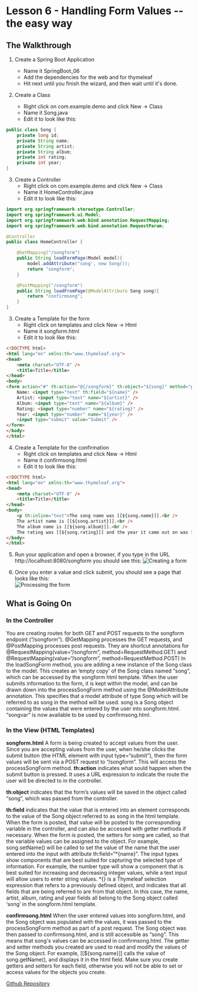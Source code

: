 # Lesson 6 - Handling Form Values -- the easy way 
## The Walkthrough 

1. Create a Spring Boot Application 
	* Name it SpringBoot_06 
	* Add the dependencies for the web and for thymeleaf 
	* Hit next until you finish the wizard, and then wait until it's done.    

2. Create a Class 
	* Right click on com.example.demo and click New -> Class 
	* Name it Song.java 
	* Edit it to look like this: 
```java
public class Song {
    private long id;
    private String name;
    private String artist;
    private String album;
    private int rating;
    private int year;
}
```

3. Create a Controller 
	* Right click on com.example.demo and click New -> Class 
	* Name it HomeController.java 
	* Edit it to look like this: 
```java
import org.springframework.stereotype.Controller;
import org.springframework.ui.Model;
import org.springframework.web.bind.annotation.RequestMapping;
import org.springframework.web.bind.annotation.RequestParam;

@Controller
public class HomeController {

    @GetMapping("/songform")
    public String loadFormPage(Model model){
        model.addAttribute("song', new Song());
        return "songform";
    }

    @PostMapping("/songform")
    public String loadFromPage(@ModelAttribute Song song){
        return "confirmsong";
    }
}
```

3. Create a Template for the form
  	* Right click on templates and click New -> Html 
	* Name it songform.html 
	* Edit it to look like this: 
```html
<!DOCTYPE html>
<html lang="en" xmlns:th="www.thymeleaf.org">
<head>
    <meta charset="UTF-8" />
    <title>Title</title>
</head>
<body>
<form action="#" th:action="@{/songform}" th:object="${song}" method="post">
    Name: <input type="text" th:field="${name}" />
    Artist: <input type="text" name="${artist}" />
    Album: <input type="text" name="${album}" />
    Rating: <input type="number" name="${rating}" />
    Year: <input type="number" name="${year}" />
    <input type="submit" value="Submit" />
</form>
</body>
</html>
```

4. Create a Template for the confirmation
  	* Right click on templates and click New -> Html 
	* Name it confirmsong.html 
	* Edit it to look like this: 
```html
<!DOCTYPE html>
<html lang="en" xmlns:th="www.thymeleaf.org">
<head>
    <meta charset="UTF-8" />
    <title>Title</title>
</head>
<body>
    <p th:inline="text">The song name was [[${song.name}]].<br />
    The artist name is [[${song.artist}]].<br />
    The album name is [[${song.album}]].<br />
    The rating was [[${song.rating}]] and the year it came out on was [[${song.year}]].</p>
</body>
</html>
```

5. Run your application and open a browser, if you type in the URL http://localhost:8080/songform you should see this: 
![Creating a form](https://github.com/ajhenley/unofficialguides/blob/master/IntroToSpringBoot/img/Lesson06a.png "Creating a form")

6. Once you enter a value and click submit, you should see a page that looks like this:  
![Processing the form](https://github.com/ajhenley/unofficialguides/blob/master/IntroToSpringBoot/img/Lesson06b.png "Processing the form")


## What is Going On
### In the Controller

You are creating routes for both GET and POST requests to the songform endpoint 
(“/songform”). 
@GetMapping processes the GET requests, and @PostMapping processes post requests. 
They are shortcut annotations for 
@RequestMapping(value=“/songform“, method=RequestMethod.GET) and 
@RequestMapping(value=“/songform“, method=RequestMethod.POST) 
In the loadSongForm method, you are adding a new instance of the Song class to the model. This creates an ‘empty copy' of the Song class named “song”, which can be accessed by the songform html template. 
When the user submits information to the form, it is kept within the model, and can be drawn down into the processSongForm method using the @ModelAttribute annotation. 
This specifies that a model attribute of type Song which will be referred to as song in the method will be used. song is a Song object containing the values that were entered by the user into songform.html. 
“songvar” is now available to be used by confirmsong.html. 

### In the View (HTML Templates) 

**songform.html** 
A form is being created to accept values from the user. Since you are accepting values from the user, when he/she clicks the submit button (the HTML element with input type=“submit”), then the form values will be sent via a POST request to “/songform”. This will access the processSongForm method. 
**th:action** indicates what sould happen when the submit button is pressed. It uses a URL expression to indicate the route the user will be directed to in the controller. 

**th:object** indicates that the form’s values will be saved in the object called “song”, which was passed from the controller. 

**th:field** indicates that the value that is entered into an element corresponds to the value of the Song object referred to as song in the html template. When the form is posted, that value will be posted to the corresponding variable in the controller, and can also be accessed with getter methods if necessary. When the form is posted, the setters for song are called, so that the variable values can be assigned to the object. For example, song.setName() will be called to set the value of the name that the user entered into the input with attribute th:field=“*{name}”.
The input types show components that are best suited for capturing the selected type of information. For example, the number type will show a component that is best suited for increasing and decreasing integer values, while a text input will allow users to enter string values. 
*{} is a Thymeleaf selection expression that refers to a previously defined object, and indicates that all fields that are being referred to are from that object. In this case, the name, artist, album, rating and year fields all belong to the Song object called ‘song’ in the songform.html template. 

**confirmsong.html**
When the user entered values into songform.html, and the Song object was populated with the values, it was passed to the processSongForm method as part of a post request. The Song object was then passed to confirmsong.html, and is still accessible as “song”. This means that song's values can be accessed in confirmsong.html. 
The getter and setter methods you created are used to read and modify the values of the Song object. For example, [[${song.name}]] calls the value of song.getName(), and displays it in the html field. Make sure you create getters and setters for each field, otherwise you will not be able to set or access values for the objects you create. 

[Github Repository](https://github.com/ajhenley/SpringBoot_06)
